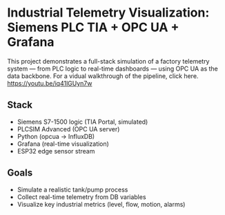 # Industrial Telemetry Visualization: Siemens PLC TIA + OPC UA + Grafana

This project demonstrates a full-stack simulation of a factory telemetry system — from PLC logic to real-time dashboards — using OPC UA as the data backbone.
For a vidual walkthrough of the pipeline, click here. https://youtu.be/iq41lGUyn7w

##  Stack
- Siemens S7-1500 logic (TIA Portal, simulated)
- PLCSIM Advanced (OPC UA server)
- Python (opcua → InfluxDB)
- Grafana (real-time visualization)
- ESP32 edge sensor stream

##  Goals
- Simulate a realistic tank/pump process
- Collect real-time telemetry from DB variables
- Visualize key industrial metrics (level, flow, motion, alarms)
